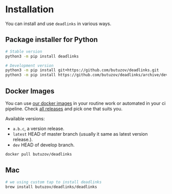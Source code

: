 # Installation

You can install and use `deadlinks` in various ways.

## Package installer for Python


``` bash
# Stable version
python3 -m pip install deadlinks

# Development version
python3 -m pip install git+https://github.com/butuzov/deadlinks.git
python3 -m pip install https://github.com/butuzov/deadlinks/archive/develop.zip
```

## Docker Images

You can use [our docker images](https://hub.docker.com/repository/docker/butuzov/deadlinks) in your routine work or automated in your ci pipeline. Check [all releases](https://hub.docker.com/repository/registry-1.docker.io/butuzov/deadlinks/tags?page=1) and pick one that suits you.

Available versions:
* `a.b.c`, a version release.
* `latest` HEAD of master branch (usually it same as latest version release.).
* `dev` HEAD of develop branch.

```bash
docker pull butuzov/deadlinks
```

## Mac

```bash
# we using custom tap to install deadlinks
brew install butuzov/deadlinks/deadlinks
```

